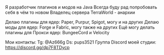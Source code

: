 Я разработчик плагинов и модов на Java
Всегда буду рад попробовать себя в чём то новом
Владелец сервера TerraWorld - анархии

Делаю плагины для ядер: Paper, Purpur, Spigot, могу и на других
Делаю моды для ядер: Forge и Fabric, могу также на других
Ещё могу делать плагины для Прокси ядер: BungeeСord и Velocity

Мои контакты:
Tg: @Az666g
Ds: pups3521
Группа Discord моей студии: https://discord.gg/dp7F8TDycp
